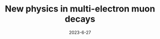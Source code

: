 ---
title: 'New physics in multi-electron muon decays'
pub_number: 8
authors:  Matheus Hostert,  Tony Menzo,  Maxim Pospelov,  Jure Zupan
collection: publication
permalink: /publication/2023-6-27-Newphysicsinmulti-electronmuondecays
date: 2023-6-27
venue: JHEP 
paperurl: 'https://arxiv.org/abs/2306.15631'
citation_notitle: 'Matheus Hostert, Tony Menzo, Maxim Pospelov, Jure Zupan, JHEP 10 (2023) 006'
citation: 'New physics in multi-electron muon decays, Matheus Hostert, Tony Menzo, Maxim Pospelov, Jure Zupan, JHEP 10 (2023) 006'
eprint: '2306.15631'

---